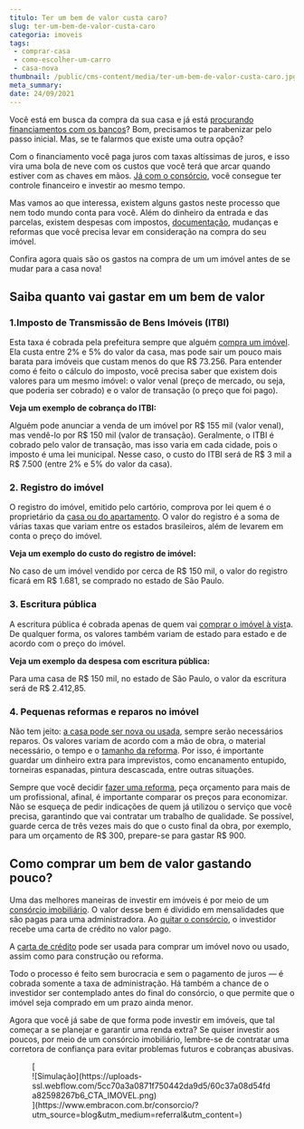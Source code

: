 ```yaml
---
titulo: Ter um bem de valor custa caro?
slug: ter-um-bem-de-valor-custa-caro
categoria: imoveis
tags:
 - comprar-casa
 - como-escolher-um-carro
 - casa-nova
thumbnail: /public/cms-content/media/ter-um-bem-de-valor-custa-caro.jpg
meta_summary: 
date: 24/09/2021
---
```

Você está em busca da compra da sua casa e já está [procurando financiamentos com os bancos](https://www.embracon.com.br/blog/entenda-quais-sao-as-6-maiores-desvantagens-do-financiamento)? Bom, precisamos te parabenizar pelo passo inicial. Mas, se te falarmos que existe uma outra opção?

Com o financiamento você paga juros com taxas altíssimas de juros, e isso vira uma bola de neve com os custos que você terá que arcar quando estiver com as chaves em mãos. [Já com o consórcio](https://www.embracon.com.br/blog/como-o-consorcio-de-imoveis-cresceu-ao-longo-de-2020), você consegue ter controle financeiro e investir ao mesmo tempo.

Mas vamos ao que interessa, existem alguns gastos neste processo que nem todo mundo conta para você. Além do dinheiro da entrada e das parcelas, existem despesas com impostos, [documentação](https://www.embracon.com.br/blog/qual-e-a-documentacao-necessaria-para-a-compra-de-um-imovel), mudanças e reformas que você precisa levar em consideração na compra do seu imóvel.

Confira agora quais são os gastos na compra de um um imóvel antes de se mudar para a casa nova!

Saiba quanto vai gastar em um bem de valor 
-------------------------------------------

### 1.Imposto de Transmissão de Bens Imóveis (ITBI) 

Esta taxa é cobrada pela prefeitura sempre que alguém [compra um imóvel](https://www.embracon.com.br/blog/vantagens-de-morar-em-casa-pequena). Ela custa entre 2% e 5% do valor da casa, mas pode sair um pouco mais barata para imóveis que custam menos do que R$ 73.256. Para entender como é feito o cálculo do imposto, você precisa saber que existem dois valores para um mesmo imóvel: o valor venal (preço de mercado, ou seja, que poderia ser cobrado) e o valor de transação (o preço que foi pago).

**Veja um exemplo de cobrança do ITBI:**

Alguém pode anunciar a venda de um imóvel por R$ 155 mil (valor venal), mas vendê-lo por R$ 150 mil (valor de transação). Geralmente, o ITBI é cobrado pelo valor de transação, mas isso varia em cada cidade, pois o imposto é uma lei municipal. Nesse caso, o custo do ITBI será de R$ 3 mil a R$ 7.500 (entre 2% e 5% do valor da casa).

### 2. Registro do imóvel 

O registro do imóvel, emitido pelo cartório, comprova por lei quem é o proprietário da [casa ou do apartamento](https://www.embracon.com.br/blog/casa-ou-apartamento-qual-a-melhor-escolha-para-voce). O valor do registro é a soma de várias taxas que variam entre os estados brasileiros, além de levarem em conta o preço do imóvel.

**Veja um exemplo do custo do registro de imóvel:**

No caso de um imóvel vendido por cerca de R$ 150 mil, o valor do registro ficará em R$ 1.681, se comprado no estado de São Paulo.

### 3. Escritura pública 

A escritura pública é cobrada apenas de quem vai [comprar o imóvel à vist](https://www.embracon.com.br/blog/como-funciona-um-consorcio-de-imoveis-no-brasil)a. De qualquer forma, os valores também variam de estado para estado e de acordo com o preço do imóvel.

**Veja um exemplo da despesa com escritura pública:**

Para uma casa de R$ 150 mil, no estado de São Paulo, o valor da escritura será de R$ 2.412,85.

### 4. Pequenas reformas e reparos no imóvel 

Não tem jeito: [a casa pode ser nova ou usada](https://www.embracon.com.br/blog/imoveis-usados-tem-garantia-no-consorcio), sempre serão necessários reparos. Os valores variam de acordo com a mão de obra, o material necessário, o tempo e o [tamanho da reforma](https://www.embracon.com.br/blog/quer-reformar-sua-casa-nos-temos-5-dicas-para-voce-se-inspirar). Por isso, é importante guardar um dinheiro extra para imprevistos, como encanamento entupido, torneiras espanadas, pintura descascada, entre outras situações.

Sempre que você decidir [fazer uma reforma](https://www.embracon.com.br/blog/guia-completo-de-como-reformar-a-sua-casa-inteira-com-o-consorcio), peça orçamento para mais de um profissional, afinal, é importante comparar os preços para economizar. Não se esqueça de pedir indicações de quem já utilizou o serviço que você precisa, garantindo que vai contratar um trabalho de qualidade. Se possível, guarde cerca de três vezes mais do que o custo final da obra, por exemplo, para um orçamento de R$ 300, prepare-se para gastar R$ 900.

Como comprar um bem de valor gastando pouco? 
---------------------------------------------

Uma das melhores maneiras de investir em imóveis é por meio de um [consórcio imobiliário](https://www.embracon.com.br/blog/por-que-contratar-o-consorcio-imobiliario-embracon). O valor desse bem é dividido em mensalidades que são pagas para uma administradora. Ao [quitar o consórcio](https://www.embracon.com.br/blog/saiba-o-que-fazer-quando-for-contemplado-no-consorcio), o investidor recebe uma carta de crédito no valor pago.

A [carta de crédito](https://www.embracon.com.br/conhecaoconsorcio/o-que-e-carta-de-credito) pode ser usada para comprar um imóvel novo ou usado, assim como para construção ou reforma.

Todo o processo é feito sem burocracia e sem o pagamento de juros — é cobrada somente a taxa de administração. Há também a chance de o investidor ser contemplado antes do final do consórcio, o que permite que o imóvel seja comprado em um prazo ainda menor.

Agora que você já sabe de que forma pode investir em imóveis, que tal começar a se planejar e garantir uma renda extra? Se quiser investir aos poucos, por meio de um consórcio imobiliário, lembre-se de contratar uma corretora de confiança para evitar problemas futuros e cobranças abusivas.

<figure class="w-richtext-figure-type-image w-richtext-align-center">[<div>![Simulação](https://uploads-ssl.webflow.com/5cc70a3a0871f750442da9d5/60c37a08d54fda82598267b6_CTA_IMOVEL.png)</div>](https://www.embracon.com.br/consorcio/?utm_source=blog&utm_medium=referral&utm_content=)</figure>
